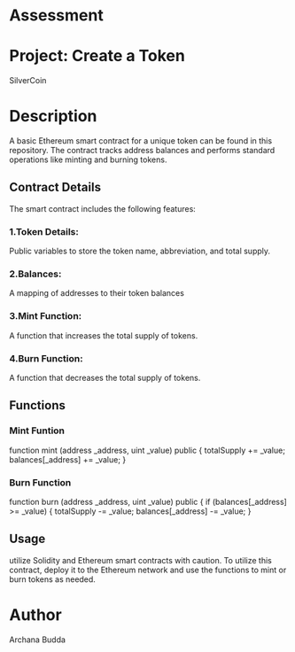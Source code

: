# Assessment
# Project: Create a Token
SilverCoin
# Description
A basic Ethereum smart contract for a unique token can be found in this repository. The contract tracks address balances and performs standard operations like minting and burning tokens.
## Contract Details
The smart contract includes the following features:
### 1.Token Details:
Public variables to store the token name, abbreviation, and total supply.
### 2.Balances:
A mapping of addresses to their token balances
### 3.Mint Function:
A function that increases the total supply of tokens.
### 4.Burn Function:
A function that decreases the total supply of tokens.
## Functions
### Mint Funtion
function mint (address _address, uint _value) public {
        totalSupply += _value;
        balances[_address] += _value;
        }
### Burn Function
function burn (address _address, uint _value) public {
        if (balances[_address] >= _value) {
            totalSupply -= _value;
            balances[_address] -= _value;
        }
## Usage
utilize Solidity and Ethereum smart contracts with caution. To utilize this contract, deploy it to the Ethereum network and use the functions to mint or burn tokens as needed.
# Author
Archana Budda
